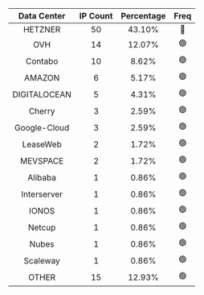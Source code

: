 | Data Center | IP Count | Percentage | Freq |
|:------------:|:--------:|:-----------:|:-----:|
| HETZNER | 50 | 43.10% | 🔴 |
| OVH | 14 | 12.07% | 🟢 |
| Contabo | 10 | 8.62% | 🟢 |
| AMAZON | 6 | 5.17% | 🟢 |
| DIGITALOCEAN | 5 | 4.31% | 🟢 |
| Cherry | 3 | 2.59% | 🟢 |
| Google-Cloud | 3 | 2.59% | 🟢 |
| LeaseWeb | 2 | 1.72% | 🟢 |
| MEVSPACE | 2 | 1.72% | 🟢 |
| Alibaba | 1 | 0.86% | 🟢 |
| Interserver | 1 | 0.86% | 🟢 |
| IONOS | 1 | 0.86% | 🟢 |
| Netcup | 1 | 0.86% | 🟢 |
| Nubes | 1 | 0.86% | 🟢 |
| Scaleway | 1 | 0.86% | 🟢 |
| OTHER | 15 | 12.93% | 🟢 |